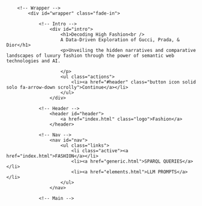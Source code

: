 <!DOCTYPE HTML>
<!--
	Massively by HTML5 UP
	html5up.net | @ajlkn
	Free for personal and commercial use under the CCA 3.0 license (html5up.net/license)
-->
<html>
	<head>
		<title>Fashion</title>
		<meta charset="utf-8" />
		<meta name="viewport" content="width=device-width, initial-scale=1, user-scalable=no" />
		<link rel="stylesheet" href="assets/css/main.css" />
		<noscript><link rel="stylesheet" href="assets/css/noscript.css" /></noscript>
	</head>
	<body class="is-preload">

		<!-- Wrapper -->
			<div id="wrapper" class="fade-in">

				<!-- Intro -->
					<div id="intro">
						<h1>Decoding High Fashion<br />
						A Data-Driven Exploration of Gucci, Prada, & Dior</h1>
						<p>Unveiling the hidden narratives and comparative landscapes of luxury fashion through the power of semantic web technologies and AI.
							
						</p>
						<ul class="actions">
							<li><a href="#header" class="button icon solid solo fa-arrow-down scrolly">Continue</a></li>
						</ul>
					</div>

				<!-- Header -->
					<header id="header">
						<a href="index.html" class="logo">Fashion</a>
					</header>

				<!-- Nav -->
					<nav id="nav">
						<ul class="links">
							<li class="active"><a href="index.html">FASHION</a></li>
							<li><a href="generic.html">SPARQL QUERIES</a></li>
							<li><a href="elements.html">LLM PROMPTS</a></li>
						</ul>
					</nav>

				<!-- Main -->
<!DOCTYPE html>
<html lang="en">
<head>
    <meta charset="UTF-8">
    <meta name="viewport" content="width=device-width, initial-scale=1.0">
    <title>Fashion Knowledge Project: Wikidata & LLMs</title>
    <!-- Tailwind CSS CDN for easy styling -->
    <script src="https://cdn.tailwindcss.com"></script>
    <style>
        /* Custom font import for a polished look */
        @import url('https://fonts.googleapis.com/css2?family=Inter:wght@300;400;600;700&display=swap');
        
        /* Base styles for the body to ensure full screen and B&W theme */
        body {
            font-family: 'Inter', sans-serif;
            background-color: #f8f8f8; /* Very light gray background */
            color: #333333; /* Dark gray for main text */
            margin: 0; /* Remove default browser margin */
            padding: 0; /* Remove default browser padding */
            min-height: 100vh; /* Ensure body takes at least full viewport height */
            display: flex; /* Use flexbox for centering content */
            flex-direction: column; /* Stack content vertically */
            align-items: center; /* Center content horizontally */
        }

        /* Styling for links to maintain the black and white theme */
        a {
            color: #555555; /* Darker gray for links */
            text-decoration: underline;
            transition: color 0.2s ease-in-out; /* Smooth transition for hover effect */
        }
        a:hover {
            color: #000000; /* Black on hover */
        }
        
        /* Styling for horizontal rules */
        hr {
            border-color: #e5e7eb; /* Light gray border for dividers */
            border-width: 1px;
            border-radius: 9999px; /* Full rounded corners for the line */
        }

        /* Responsive adjustments for headings and text size */
        @media (min-width: 768px) { /* Medium screens and up */
            .text-4xl { font-size: 3rem; } /* Adjust main title size */
            .text-5xl { font-size: 3.75rem; } /* Adjust main title size on larger screens */
        }

        /* Styling for the brand logos */
        .brand-logo {
            width: 80px; /* Adjust as needed */
            height: auto;
            margin-right: 15px; /* Space between image and text */
            vertical-align: middle; /* Align image with text */
            border-radius: 0.25rem; /* Small rounded corners for images */
            box-shadow: 0 1px 3px rgba(0,0,0,0.1); /* Subtle shadow for images */
        }
    </style>
</head>
<body>
    <!-- Main content container that holds all project information -->
    <div class="bg-white shadow-lg p-10 md:p-12 w-full max-w-screen-xl mx-auto rounded-lg">

        <!-- Project Title -->
        <h1 class="text-4xl md:text-5xl font-extrabold text-center text-gray-900 mb-8">
            Our Fashion Project: Wikidata & LLMs
        </h1>

        <!-- Welcome Section -->

---
layout: default
---

Text can be **bold**, _italic_, or ~~strikethrough~~.

[Link to another page](./another-page.html).

There should be whitespace between paragraphs.

There should be whitespace between paragraphs. We recommend including a README, or a file with information about your project.

# Header 1

This is a normal paragraph following a header. GitHub is a code hosting platform for version control and collaboration. It lets you and others work together on projects from anywhere.

## Header 2

> This is a blockquote following a header.
>
> When something is important enough, you do it even if the odds are not in your favor.

### Header 3

```js
// Javascript code with syntax highlighting.
var fun = function lang(l) {
  dateformat.i18n = require('./lang/' + l)
  return true;
}
```

```ruby
# Ruby code with syntax highlighting
GitHubPages::Dependencies.gems.each do |gem, version|
  s.add_dependency(gem, "= #{version}")
end
```

#### Header 4

*   This is an unordered list following a header.
*   This is an unordered list following a header.
*   This is an unordered list following a header.

##### Header 5

1.  This is an ordered list following a header.
2.  This is an ordered list following a header.
3.  This is an ordered list following a header.

###### Header 6

| head1        | head two          | three |
|:-------------|:------------------|:------|
| ok           | good swedish fish | nice  |
| out of stock | good and plenty   | nice  |
| ok           | good `oreos`      | hmm   |
| ok           | good `zoute` drop | yumm  |

### There's a horizontal rule below this.

* * *

### Here is an unordered list:

*   Item foo
*   Item bar
*   Item baz
*   Item zip

### And an ordered list:

1.  Item one
1.  Item two
1.  Item three
1.  Item four

### And a nested list:

- level 1 item
  - level 2 item
  - level 2 item
    - level 3 item
    - level 3 item
- level 1 item
  - level 2 item
  - level 2 item
  - level 2 item
- level 1 item
  - level 2 item
  - level 2 item
- level 1 item

### Small image

![Octocat](https://github.githubassets.com/images/icons/emoji/octocat.png)

### Large image

![Branching](https://guides.github.com/activities/hello-world/branching.png)


### Definition lists can be used with HTML syntax.

<dl>
<dt>Name</dt>
<dd>Godzilla</dd>
<dt>Born</dt>
<dd>1952</dd>
<dt>Birthplace</dt>
<dd>Japan</dd>
<dt>Color</dt>
<dd>Green</dd>
</dl>

```
Long, single-line code blocks should not wrap. They should horizontally scroll if they are too long. This line should be long enough to demonstrate this.
```

```
The final element.
```
